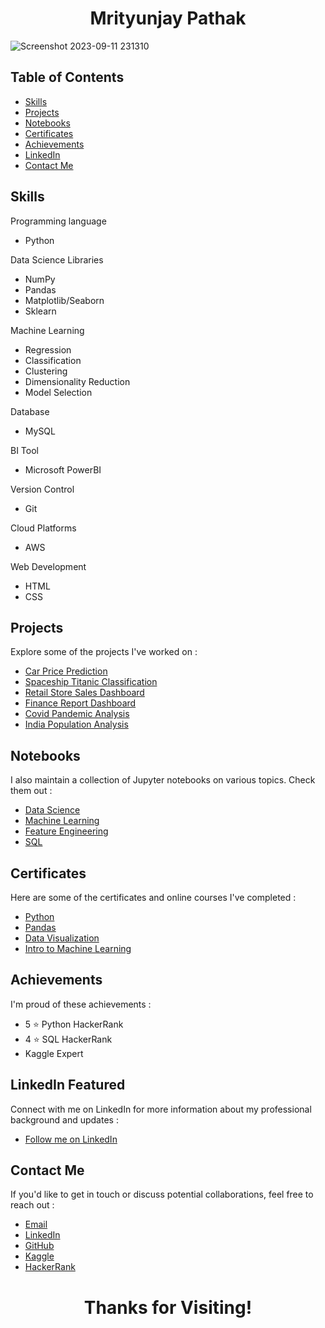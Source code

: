 <h1 align="center">Mrityunjay Pathak</h1>

![Screenshot 2023-09-11 231310](https://github.com/TheMrityunjayPathak/TheMrityunjayPathak.github.io/assets/123563634/8cb3d455-3177-4ed4-a7bf-5c29c7fffb90)

## Table of Contents
- [Skills](#skills)
- [Projects](#projects)
- [Notebooks](#notebooks)
- [Certificates](#certificates)
- [Achievements](#achievements)
- [LinkedIn](#linkedin-featured)
- [Contact Me](#contact-me)

## Skills

Programming language
- Python

Data Science Libraries
- NumPy
- Pandas
- Matplotlib/Seaborn
- Sklearn

Machine Learning
- Regression
- Classification
- Clustering
- Dimensionality Reduction
- Model Selection
  
Database
- MySQL

BI Tool
- Microsoft PowerBI
  
Version Control
- Git
  
Cloud Platforms
- AWS
  
Web Development
- HTML
- CSS

## Projects
Explore some of the projects I've worked on :
  - [Car Price Prediction](https://github.com/TheMrityunjayPathak/CarPricePrediction)
  - [Spaceship Titanic Classification](https://github.com/TheMrityunjayPathak/SpaceshipTitanicClassification)
  - [Retail Store Sales Dashboard](https://github.com/TheMrityunjayPathak/RetailStoreSalesDashboard)
  - [Finance Report Dashboard](https://github.com/TheMrityunjayPathak/FinanceReportDashboard)
  - [Covid Pandemic Analysis](https://github.com/TheMrityunjayPathak/CovidPandemicAnalysis)
  - [India Population Analysis](https://github.com/TheMrityunjayPathak/IndiaPopulationAnalysis)

## Notebooks
I also maintain a collection of Jupyter notebooks on various topics. Check them out :
- [Data Science](https://github.com/TheMrityunjayPathak/DataScience)
- [Machine Learning](https://github.com/TheMrityunjayPathak/MachineLearning)
- [Feature Engineering](https://github.com/TheMrityunjayPathak/FeatureEngineering)
- [SQL](https://github.com/TheMrityunjayPathak/SQLforDataScience)

## Certificates
Here are some of the certificates and online courses I've completed :
- [Python](https://www.kaggle.com/learn/certification/themrityunjaypathak/python)
- [Pandas](https://www.kaggle.com/learn/certification/themrityunjaypathak/pandas)
- [Data Visualization](https://www.kaggle.com/learn/certification/themrityunjaypathak/data-visualization)
- [Intro to Machine Learning](https://www.kaggle.com/learn/certification/themrityunjaypathak/intro-to-machine-learning)

## Achievements
I'm proud of these achievements :
- 5 ⭐ Python HackerRank
- 4 ⭐ SQL HackerRank
- Kaggle Expert

## LinkedIn Featured
Connect with me on LinkedIn for more information about my professional background and updates :
- [Follow me on LinkedIn](https://www.linkedin.com/mynetwork/discovery-see-all/?usecase=PEOPLE_FOLLOWS&followMember=themrityunjaypathak)

## Contact Me
If you'd like to get in touch or discuss potential collaborations, feel free to reach out :
- <a href="mailto:themrityunjaypathak@gmail.com">Email</a>
- [LinkedIn](https://www.linkedin.com/in/themrityunjaypathak/)
- [GitHub](https://github.com/TheMrityunjayPathak)
- [Kaggle](https://www.kaggle.com/themrityunjaypathak)
- [HackerRank](https://www.hackerrank.com/mrityunjaypathak)

<h1 align="center">Thanks for Visiting!</h1>
